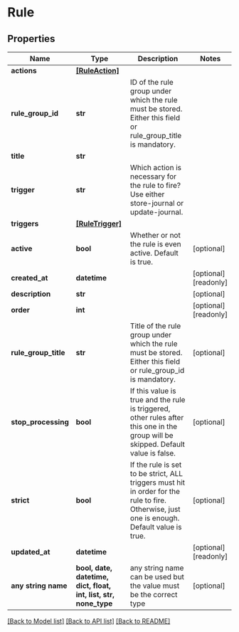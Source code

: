 # Rule


## Properties
Name | Type | Description | Notes
------------ | ------------- | ------------- | -------------
**actions** | [**[RuleAction]**](RuleAction.md) |  | 
**rule_group_id** | **str** | ID of the rule group under which the rule must be stored. Either this field or rule_group_title is mandatory. | 
**title** | **str** |  | 
**trigger** | **str** | Which action is necessary for the rule to fire? Use either store-journal or update-journal. | 
**triggers** | [**[RuleTrigger]**](RuleTrigger.md) |  | 
**active** | **bool** | Whether or not the rule is even active. Default is true. | [optional] 
**created_at** | **datetime** |  | [optional] [readonly] 
**description** | **str** |  | [optional] 
**order** | **int** |  | [optional] [readonly] 
**rule_group_title** | **str** | Title of the rule group under which the rule must be stored. Either this field or rule_group_id is mandatory. | [optional] 
**stop_processing** | **bool** | If this value is true and the rule is triggered, other rules  after this one in the group will be skipped. Default value is false. | [optional] 
**strict** | **bool** | If the rule is set to be strict, ALL triggers must hit in order for the rule to fire. Otherwise, just one is enough. Default value is true. | [optional] 
**updated_at** | **datetime** |  | [optional] [readonly] 
**any string name** | **bool, date, datetime, dict, float, int, list, str, none_type** | any string name can be used but the value must be the correct type | [optional]

[[Back to Model list]](../README.md#documentation-for-models) [[Back to API list]](../README.md#documentation-for-api-endpoints) [[Back to README]](../README.md)


